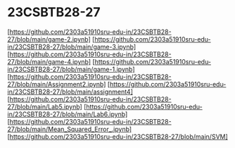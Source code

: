 
# 23CSBTB28-27
[https://github.com/2303a51910sru-edu-in/23CSBTB28-27/blob/main/game-2.ipynb]
[https://github.com/2303a51910sru-edu-in/23CSBTB28-27/blob/main/game-3.ipynb]
[https://github.com/2303a51910sru-edu-in/23CSBTB28-27/blob/main/game-4.ipynb]
[https://github.com/2303a51910sru-edu-in/23CSBTB28-27/blob/main/game-1.ipynb]
[https://github.com/2303a51910sru-edu-in/23CSBTB28-27/blob/main/Assignment2.ipynb]
[https://github.com/2303a51910sru-edu-in/23CSBTB28-27/blob/main/assignment4]
[https://github.com/2303a51910sru-edu-in/23CSBTB28-27/blob/main/Lab5.ipynb]
[https://github.com/2303a51910sru-edu-in/23CSBTB28-27/blob/main/Lab6.ipynb]
[https://github.com/2303a51910sru-edu-in/23CSBTB28-27/blob/main/Mean_Squared_Error_.ipynb]
[https://github.com/2303a51910sru-edu-in/23CSBTB28-27/blob/main/SVM]
